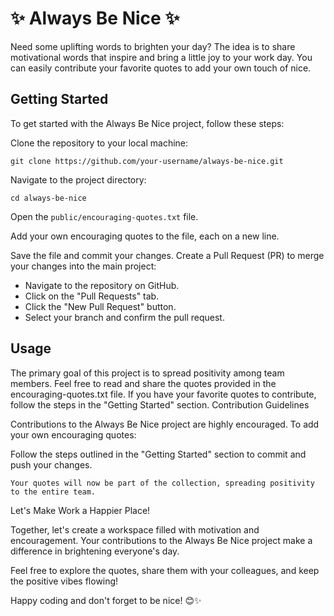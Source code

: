 # **✨ Always Be Nice ✨**

Need some uplifting words to brighten your day? The idea is to share motivational words that inspire and bring a little joy to your work day. You can easily contribute your favorite quotes to add your own touch of nice.
## Getting Started

To get started with the Always Be Nice project, follow these steps:

   Clone the repository to your local machine:

    git clone https://github.com/your-username/always-be-nice.git


Navigate to the project directory:

    cd always-be-nice

Open the `public/encouraging-quotes.txt` file.

Add your own encouraging quotes to the file, each on a new line.

Save the file and commit your changes.
Create a Pull Request (PR) to merge your changes into the main project:

- Navigate to the repository on GitHub.
- Click on the "Pull Requests" tab.
- Click the "New Pull Request" button.
- Select your branch and confirm the pull request.

## Usage

The primary goal of this project is to spread positivity among team members. Feel free to read and share the quotes provided in the encouraging-quotes.txt file. If you have your favorite quotes to contribute, follow the steps in the "Getting Started" section.
Contribution Guidelines

Contributions to the Always Be Nice project are highly encouraged. To add your own encouraging quotes:

  Follow the steps outlined in the "Getting Started" section to commit and push your changes.

    Your quotes will now be part of the collection, spreading positivity to the entire team.

Let's Make Work a Happier Place!

Together, let's create a workspace filled with motivation and encouragement. Your contributions to the Always Be Nice project make a difference in brightening everyone's day.

Feel free to explore the quotes, share them with your colleagues, and keep the positive vibes flowing!

Happy coding and don't forget to be nice! 😊✨